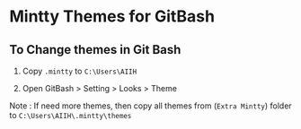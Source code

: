 # Mintty Themes for GitBash
## To Change themes in Git Bash
01. Copy `.mintty` to `C:\Users\AIIH`

02. Open GitBash > Setting > Looks > Theme

Note :
If need more themes, then copy all themes from (`Extra Mintty`) folder
	to `C:\Users\AIIH\.mintty\themes`
	